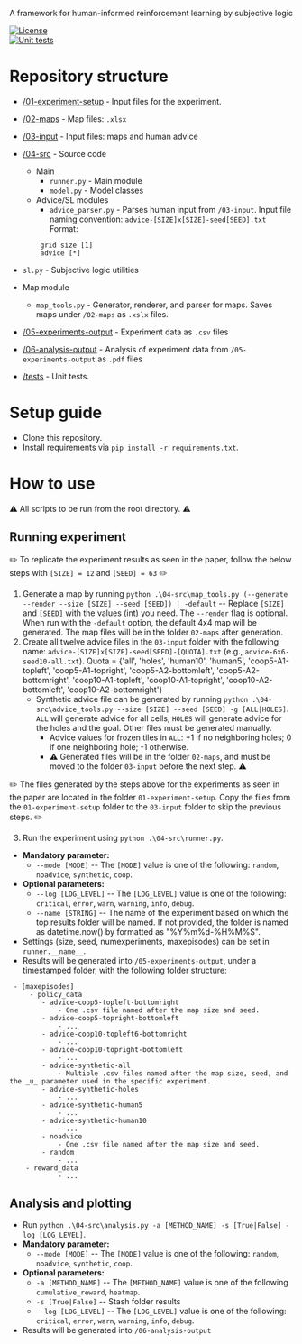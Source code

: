 A framework for human-informed reinforcement learning by subjective logic  
  
[![License](https://img.shields.io/badge/license-GPL--3.0-blue.svg)](https://www.gnu.org/licenses/gpl-3.0)  
[![Unit tests](https://github.com/dagenaik/Uncertainty-in-Reinforcement-Learning/actions/workflows/ci.yaml/badge.svg)](https://github.com/dagenaik/Uncertainty-in-Reinforcement-Learning/actions/workflows/ci.yaml)  
  
  
# Repository structure  
  
- [/01-experiment-setup](https://github.com/dagenaik/Uncertainty-in-Reinforcement-Learning/tree/main/01-experiment-setup) - Input files for the experiment.   
- [/02-maps](https://github.com/dagenaik/Uncertainty-in-Reinforcement-Learning/tree/main/02-maps) - Map files: `.xlsx`  
- [/03-input](https://github.com/dagenaik/Uncertainty-in-Reinforcement-Learning/tree/main/03-input) - Input files: maps and human advice  
- [/04-src](https://github.com/dagenaik/Uncertainty-in-Reinforcement-Learning/tree/main/04-src) - Source code  
  - Main  
    - `runner.py` - Main module  
    - `model.py` - Model classes  
  - Advice/SL modules  
    - `advice_parser.py` - Parses human input from `/03-input`. Input file naming convention: `advice-[SIZE]x[SIZE]-seed[SEED].txt` Format:  
	```
	 grid size [1]  
	 advice [*] 
	 ```

 - `sl.py` - Subjective logic utilities  
  - Map module  
    - `map_tools.py` - Generator, renderer, and parser for maps. Saves maps under `/02-maps` as `.xslx` files.  
- [/05-experiments-output](https://github.com/dagenaik/Uncertainty-in-Reinforcement-Learning/tree/main/05-experiments-output) - Experiment data as `.csv` files  
- [/06-analysis-output](https://github.com/dagenaik/Uncertainty-in-Reinforcement-Learning/tree/main/06-analysis-output) - Analysis of experiment data from `/05-experiments-output` as `.pdf` files  
- [/tests](https://github.com/dagenaik/Uncertainty-in-Reinforcement-Learning/tree/main/tests) - Unit tests.  
  
  
# Setup guide  
- Clone this repository.  
- Install requirements via ```pip install -r requirements.txt```.  
  
# How to use  
:warning: All scripts to be run from the root directory. :warning:  
  
## Running experiment  
:pencil2: To replicate the experiment results as seen in the paper, follow the below steps with `[SIZE] = 12` and `[SEED] = 63` :pencil2:  
  
1. Generate a map by running `python .\04-src\map_tools.py (--generate --render --size [SIZE] --seed [SEED]) | -default` -- Replace `[SIZE]` and `[SEED]` with the values (int) you need. The `--render` flag is optional. When run with the `-default` option, the default 4x4 map will be generated. The map files will be in the folder `02-maps` after generation.  
2. Create all twelve advice files in the `03-input` folder with the following name: `advice-[SIZE]x[SIZE]-seed[SEED]-[QUOTA].txt` (e.g., `advice-6x6-seed10-all.txt`). Quota = {'all', 'holes', 'human10', 'human5', 'coop5-A1-topleft', 'coop5-A1-topright', 'coop5-A2-bottomleft', 'coop5-A2-bottomright', 'coop10-A1-topleft', 'coop10-A1-topright', 'coop10-A2-bottomleft', 'coop10-A2-bottomright'}  
   - Synthetic advice file can be generated by running `python .\04-src\advice_tools.py --size [SIZE] --seed [SEED] -g [ALL|HOLES]`. `ALL` will generate advice for all cells; `HOLES` will generate advice for the holes and the goal. Other files must be generated manually.  
     - Advice values for frozen tiles in `ALL`: +1 if no neighboring holes; 0 if one neighboring hole; -1 otherwise.  
     - :warning: Generated files will be in the folder `02-maps`, and must be moved to the folder `03-input` before the next step. :warning:
  
:pencil2: The files generated by the steps above for the experiments as seen in the paper are located in the folder `01-experiment-setup`. Copy the files from the `01-experiment-setup` folder to the `03-input` folder to skip the previous steps. :pencil2:  
  
3. Run the experiment using `python .\04-src\runner.py`.   
- **Mandatory parameter:**  
	- `--mode [MODE]` -- The `[MODE]` value is one of the following: `random`, `noadvice`, `synthetic`, `coop`.  
- **Optional parameters:**  
	 - `--log [LOG_LEVEL]` -- The `[LOG_LEVEL]` value is one of the following: `critical`, `error`, `warn`, `warning`, `info`, `debug`.  
	 - `--name [STRING]` -- The name of the experiment based on which the top results folder will be named. If not provided, the folder is named as datetime.now() by formatted as "%Y%m%d-%H%M%S".  
- Settings (size, seed, numexperiments, maxepisodes) can be set in `runner.__name__`.  
- Results will be generated into `/05-experiments-output`, under a timestamped folder, with the following folder structure:
```
 - [maxepisodes]  
	 - policy_data 
		- advice-coop5-topleft-bottomright 
			- One .csv file named after the map size and seed. 
		- advice-coop5-topright-bottomleft 
			- ... 
		- advice-coop10-topleft6-bottomright 
			- ... 
		- advice-coop10-topright-bottomleft 
			- ... 
		- advice-synthetic-all 
			- Multiple .csv files named after the map size, seed, and the _u_ parameter used in the specific experiment. 
		- advice-synthetic-holes 
			- ... 
		- advice-synthetic-human5 
			- ... 
		- advice-synthetic-human10 
			- ... 
		- noadvice 
			- One .csv file named after the map size and seed. 
		- random 
			- ... 
	- reward_data 
			- ...  
  ```  


## Analysis and plotting  
 - Run `python .\04-src\analysis.py -a [METHOD_NAME] -s [True|False] -log [LOG_LEVEL]`.
 -  **Mandatory parameter:**  
	- `--mode [MODE]` -- The `[MODE]` value is one of the following: `random`, `noadvice`, `synthetic`, `coop`.  
- **Optional parameters:**  
	- `-a [METHOD_NAME]` -- The `[METHOD_NAME]` value is one of the following `cumulative_reward`, `heatmap`. 
	- `-s [True|False]` -- Stash folder results
	 - `--log [LOG_LEVEL]` -- The `[LOG_LEVEL]` value is one of the following: `critical`, `error`, `warn`, `warning`, `info`, `debug`.  
- Results will be generated into `/06-analysis-output`